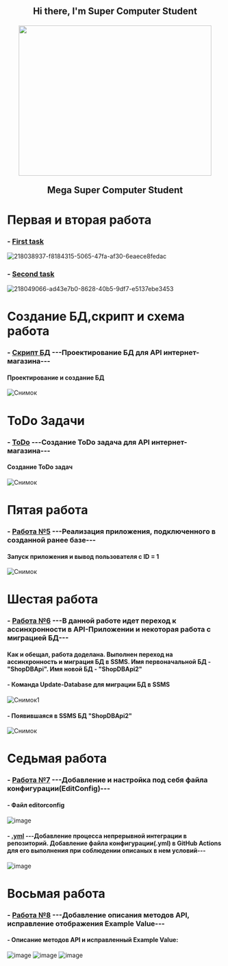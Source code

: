 <div align="center">
<h2 align="center">Hi there, I'm Super Computer Student</a>
  <p align="center">
    <img width="450" height="350" src="https://media3.giphy.com/media/IYZyJmO6YNqaQ/200.webp?cid=ecf05e47nht2fvlyjdmaffwqhk2e7s6bggg5thb7lm3fxs3u&rid=200.webp&ct=g">
  </p>
<p> Mega Super Computer Student</p></a>
</div>

# Первая и вторая работа
  ### - [First task](https://github.com/ValentinPisarevskiy/Practice/blob/main/First_task/First_task/Controllers/WeatherForecastController.cs)<br>
  ![218038937-f8184315-5065-47fa-af30-6eaece8fedac](https://user-images.githubusercontent.com/126852668/222668538-27405836-80fc-4b1a-a144-4c09b6a5a538.png)
  ### - [Second task](https://github.com/ValentinPisarevskiy/Practice/tree/main/Second_task/First_task/Controllers)<br>
  ![218049066-ad43e7b0-8628-40b5-9df7-e5137ebe3453](https://user-images.githubusercontent.com/126852668/222668557-60ce8f77-b70f-460c-946f-0a94d31a0124.png)
# Создание БД,скрипт и схема работа
  ### - [Скрипт БД](https://github.com/ValentinPisarevskiy/Practice/blob/main/skript.sql) ---Проектирование БД для API интернет-магазина--- <br> 
  #### Проектирование и создание БД
  ![Снимок](https://user-images.githubusercontent.com/126852668/222654017-008deded-8b76-4ae7-8b79-e3fbf3879f8f.PNG)
#  ToDo Задачи
  ### - [ToDo](https://github.com/users/ValentinPisarevskiy/projects/1/views/1) ---Создание ToDo задача для API интернет-магазина--- <br>
  #### Создание ToDo задач
  ![Снимок](https://user-images.githubusercontent.com/126852668/222674991-8a021b76-d7a8-43d7-9ca6-a08676633ff2.png)
# Пятая работа
  ### - [Работа №5](https://github.com/ValentinPisarevskiy/Practice/blob/main/Five_work.rar) ---Реализация приложения, подключенного в созданной ранее базе--- <br>
  #### Запуск приложения и вывод пользователя с ID = 1
  ![Снимок](https://user-images.githubusercontent.com/126852668/225989101-3fdaa9fd-3ad7-4fab-a59c-f146b78156ea.PNG)
# Шестая работа
  ### - [Работа №6](https://github.com/ValentinPisarevskiy/Practice/blob/main/Six_work.rar) ---В данной работе идет переход к ассинхронности в API-Приложении и некоторая работа с миграцией БД---
  #### Как и обещал, работа доделана. Выполнен переход на ассинхронность и миграция БД в SSMS. Имя первоначальной БД - "ShopDBApi". Имя новой БД - "ShopDBApi2"
  #### - Команда Update-Database для миграции БД в SSMS 
  ![Снимок1](https://user-images.githubusercontent.com/126852668/226987210-63e9b1b7-c17d-496f-83f1-c2b40e54a452.PNG)
  #### - Появившаяся в SSMS БД "ShopDBApi2"
  ![Снимок](https://user-images.githubusercontent.com/126852668/226989228-a63f3792-7d4c-433e-a03e-d901e33899ee.PNG)
# Седьмая работа
  ### - [Работа №7](https://github.com/ValentinPisarevskiy/Practice/blob/main/Seven_Work.7z0) ---Добавление и настройка под себя файла конфигурации(EditConfig)---
  #### - Файл editorconfig
  ![image](https://user-images.githubusercontent.com/126852668/229070335-a37318bf-3baf-46ee-bd31-c0f306521fd0.png)
  #### - [.yml](https://github.com/ValentinPisarevskiy/Practice/blob/main/.github/workflows/dotnet-format.yml) ---Добавление процесса непрерывной интеграции в репозиторий. Добавление файла конфигурации(.yml) в GitHub Actions для его выполнения при соблюдении описаных в нем условий---
  ![image](https://user-images.githubusercontent.com/126852668/229077517-4ee50cdf-6267-460a-8ae4-b9fcd6b286dd.png)
# Восьмая работа
  ### - [Работа №8](https://github.com/ValentinPisarevskiy/Practice/blob/main/8_lab.7z) ---Добавление описания методов API, исправление отображения Example Value---
  #### - Описание методов API и исправленный Example Value:
  ![image](https://github.com/ValentinPisarevskiy/Practice/assets/126852668/f435c562-4129-4c0a-a023-ab23ed78b338)
  ![image](https://github.com/ValentinPisarevskiy/Practice/assets/126852668/75a9209c-4b8b-4a97-aaca-b441860d716d)
  ![image](https://github.com/ValentinPisarevskiy/Practice/assets/126852668/c49882ba-c108-4202-b54e-5c47bbfbe046)




  
